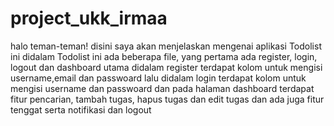 # project_ukk_irmaa
halo teman-teman! disini saya akan menjelaskan mengenai aplikasi Todolist ini didalam Todolist ini ada beberapa file, yang pertama ada register, login, logout dan dashboard utama didalam register terdapat kolom untuk mengisi username,email dan passwoard lalu didalam login terdapat kolom untuk mengisi username dan passwoard dan pada halaman dashboard terdapat fitur pencarian, tambah tugas, hapus tugas dan edit tugas dan ada juga fitur tenggat serta notifikasi dan logout

